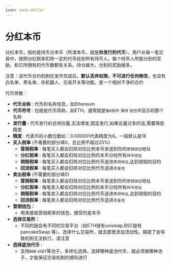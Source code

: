 ```yaml
---
icon: sack-dollar
---
```


# 分红本币

&#x20;   分红本币，指的是持币分本币（所谓本币，就是**你发行的代币**）。用户从每一笔交易中，按照分红税率扣除一定的代币给到所有持币人。每个持币人所能分到的奖励，和它所拥有的代币数额有关系。持仓越大，分到的奖励越多。

&#x20;   注意：该代币合约机制在发币完成后，**默认丢弃权限，不可进行任何修改**，也没有白名单、黑名单、杀机器人、交易开关等功能，是一个相对干净的合约

&#x20;   代币参数：

* **代币全称** : 代币的名称信息，如Ethereum
* **代币符号** : 也就是代币简称，如ETH。通常就是`看K软件` `薄饼` `钱包`中显示的那个名称
* **发行量 :** 代币发行的总供应量,无法增发,固定发行,如果总量过多的话,需要降低精度
* **精度** : 代表币的小数位数如：0.000001代表精度为6。一般默认是18
* **买入税率** (不需要的部分填0，总比例不超过25%)
  * **营销税率** : 每笔买入都会扣除对应比例本币发送到你的`营销钱包`地址
  * **分红税率** : 每笔买入都会扣除对应比例的本币分给所有`持币地址`
  * **销毁税率** : 每笔买入都会扣除对应比例代币送进`黑洞地址`,达到销毁的目的
  * **回流税率** : 每笔买入都会扣除对应比例代币送进`资金池`
* **卖出税率** (不需要的部分填0)
  * **营销税率** : 每笔卖入都会扣除对应比例本币发送到你的`营销钱包`地址
  * **分红税率** : 每笔卖入都会扣除对应比例的本币分给所有`持币地址`
  * **销毁税率** : 每笔卖入都会扣除对应比例代币送进`黑洞地址`,达到销毁的目的
  * **回流税率** : 每笔卖入都会扣除对应比例代币送进`资金池`
* **营销钱包：**
  * 用来接收营销税率的钱包，接受的是本币
* **选择交易所：**
  * 不同的链会有不同的交易平台（如ETH链有uniswap,BSC链有pancakeSwap 等）。选择什么交易所，就去那里添加流动性。搞错了会导致机制无法执行，请注意
* **选择底池代币** :
  * 支持`BNB` `USDT`等池子，多样化选择。选择哪种底池代币，就必须做哪种池子，才能保证交易机制的顺利进行

